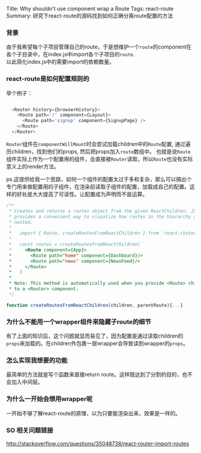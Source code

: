 Title: Why shouldn't use component wrap a Route
Tags: react-route
Summary: 研究下react-route的源码找到如何正确分离route配置的方法

### 背景

由于我希望每个子项目管理自己的route，于是想维护一个`route`的component在各个子目录中，在index.js中import各个子项目的`route`.  
以此简化index.js中的需要import的依赖数量。


### react-route是如何配置规则的

举个例子：

```javascript

  <Router history={browserHistory}>
    <Route path='/' component={Layout}>
      <Route path='signup' component={SignupPage} />
    </Route>
  </Router>

```

`Router`组件在`componentWillMount`时会尝试加载children中的`Route`配置, 通过遍历children，找到他们的props, 然后把props加入`route`数组中。
也就是说`Route`组件实际上作为一个配置用的组件，会直接被`Router`读取，所以`Route`也没有实际意义上的render方法。

ps.这提供给我一个思路，如何一个组件的配置太过于多和复杂，那么可以搞出个专门用来做配置用的子组件，在渲染前读取子组件的配置，加载成自己的配置。这样的好处是大大提高了可读性。让配置成为声明而不是运算。



``` javascript
/**
 * Creates and returns a routes object from the given ReactChildren. JSX
 * provides a convenient way to visualize how routes in the hierarchy are
 * nested.
 *
 *   import { Route, createRoutesFromReactChildren } from 'react-router'
 *   
 *   const routes = createRoutesFromReactChildren(
 *     <Route component={App}>
 *       <Route path="home" component={Dashboard}/>
 *       <Route path="news" component={NewsFeed}/>
 *     </Route>
 *   )
 *
 * Note: This method is automatically used when you provide <Route> children
 * to a <Router> component.
 */

function createRoutesFromReactChildren(children, parentRoute){...}
```

### 为什么不能用一个wrapper组件来隐藏子route的细节

有了上面的知识后，这个问题就显而易见了，因为配置是通过读取children的`props`来加载的。在children外包裹一层wrapper会导致读到wrapper的`props`。

### 怎么实现我想要的功能

最简单的方法就是写个函数来直接return route。这样既达到了分割的目的，也不会加入中间层。

### 为什么一开始会想用wrapper呢

一开始不够了解react-route的原理，以为只要能渲染出来，效果是一样的。

### SO 相关问题链接

http://stackoverflow.com/questions/35048738/react-router-import-routes
